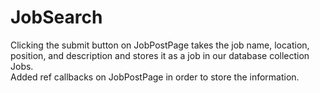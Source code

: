 # JobSearch
Clicking the submit button on JobPostPage takes the job name, location, position, and description and 
stores it as a job in our database collection Jobs.  
Added ref callbacks on JobPostPage in order to store the information.
